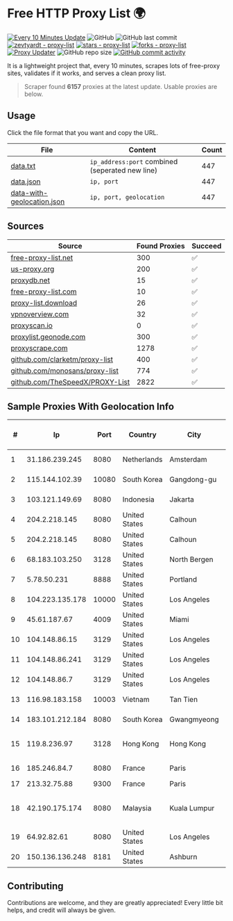 
# Free HTTP Proxy List 🌍

[![Every 10 Minutes Update](https://github.com/mertguvencli/http-proxy-list/actions/workflows/main.yml/badge.svg?branch=main)](https://github.com/mertguvencli/http-proxy-list/actions/workflows/main.yml)
![GitHub](https://img.shields.io/github/license/mertguvencli/http-proxy-list)
![GitHub last commit](https://img.shields.io/github/last-commit/mertguvencli/http-proxy-list)
[![zevtyardt - proxy-list](https://img.shields.io/static/v1?label=zevtyardt&message=proxy-list&color=blue&logo=github)](https://github.com/zevtyardt/proxy-list "Go to GitHub repo")
[![stars - proxy-list](https://img.shields.io/github/stars/zevtyardt/proxy-list?style=social)](https://github.com/zevtyardt/proxy-list)
[![forks - proxy-list](https://img.shields.io/github/forks/zevtyardt/proxy-list?style=social)](https://github.com/zevtyardt/proxy-list)
[![Proxy Updater](https://github.com/zevtyardt/proxy-list/workflows/Proxy%20Updater/badge.svg)](https://github.com/zevtyardt/proxy-list/actions?query=workflow:"Proxy+Updater")
![GitHub repo size](https://img.shields.io/github/repo-size/zevtyardt/proxy-list)
[![GitHub commit activity](https://img.shields.io/github/commit-activity/m/zevtyardt/proxy-list?logo=commits)](https://github.com/zevtyardt/proxy-list/commits/main)

It is a lightweight project that, every 10 minutes, scrapes lots of free-proxy sites, validates if it works, and serves a clean proxy list.

> Scraper found **6157** proxies at the latest update. Usable proxies are below.

## Usage

Click the file format that you want and copy the URL.

|File|Content|Count|
|----|-------|-----|
|[data.txt](https://raw.githubusercontent.com/mertguvencli/http-proxy-list/main/proxy-list/data.txt)|`ip_address:port` combined (seperated new line)|447|
|[data.json](https://raw.githubusercontent.com/mertguvencli/http-proxy-list/main/proxy-list/data.json)|`ip, port`|447|
|[data-with-geolocation.json](https://raw.githubusercontent.com/mertguvencli/http-proxy-list/main/proxy-list/data-with-geolocation.json)|`ip, port, geolocation`|447|

## Sources

|Source|Found Proxies|Succeed|
|------|-------------|-------|
|[free-proxy-list.net](https://free-proxy-list.net)|300|✅|
|[us-proxy.org](https://www.us-proxy.org)|200|✅|
|[proxydb.net](http://proxydb.net)|15|✅|
|[free-proxy-list.com](https://free-proxy-list.com/?page=&port=&type%5B%5D=http&type%5B%5D=https&up_time=0&search=Search)|10|✅|
|[proxy-list.download](https://www.proxy-list.download/HTTP)|26|✅|
|[vpnoverview.com](https://vpnoverview.com/privacy/anonymous-browsing/free-proxy-servers)|32|✅|
|[proxyscan.io](https://www.proxyscan.io)|0|✅|
|[proxylist.geonode.com](https://proxylist.geonode.com/api/proxy-list?limit=300&page=1&sort_by=lastChecked&sort_type=desc&protocols=http,https)|300|✅|
|[proxyscrape.com](https://api.proxyscrape.com/v2/?request=displayproxies&protocol=http&timeout=10000&country=all&ssl=all&anonymity=all)|1278|✅|
|[github.com/clarketm/proxy-list](https://raw.githubusercontent.com/clarketm/proxy-list/master/proxy-list-raw.txt)|400|✅|
|[github.com/monosans/proxy-list](https://raw.githubusercontent.com/monosans/proxy-list/main/proxies/http.txt)|774|✅|
|[github.com/TheSpeedX/PROXY-List](https://raw.githubusercontent.com/TheSpeedX/PROXY-List/master/http.txt)|2822|✅|


## Sample Proxies With Geolocation Info

|#|Ip|Port|Country|City|Internet Service Provider|
|-|--|----|-------|----|-------------------------|
|1|31.186.239.245|8080|Netherlands|Amsterdam|NetSkope Inc|
|2|115.144.102.39|10080|South Korea|Gangdong-gu|Korea Telecom|
|3|103.121.149.69|8080|Indonesia|Jakarta|PT EMERIO INDONESIA|
|4|204.2.218.145|8080|United States|Calhoun|NTT America, Inc.|
|5|204.2.218.145|8080|United States|Calhoun|NTT America, Inc.|
|6|68.183.103.250|3128|United States|North Bergen|DigitalOcean, LLC|
|7|5.78.50.231|8888|United States|Portland|Hetzner Online GmbH|
|8|104.223.135.178|10000|United States|Los Angeles|LayerHost|
|9|45.61.187.67|4009|United States|Miami|FranTech Solutions|
|10|104.148.86.15|3129|United States|Los Angeles|LayerHost|
|11|104.148.86.241|3129|United States|Los Angeles|LayerHost|
|12|104.148.86.7|3129|United States|Los Angeles|LayerHost|
|13|116.98.183.158|10003|Vietnam|Tan Tien|Viettel Corporation|
|14|183.101.212.184|8080|South Korea|Gwangmyeong|Korea Telecom|
|15|119.8.236.97|3128|Hong Kong|Hong Kong|Huawei International Pte. Ltd.|
|16|185.246.84.7|8080|France|Paris|Ikoula Net SAS|
|17|213.32.75.88|9300|France|Paris|OVH SAS|
|18|42.190.175.174|8080|Malaysia|Kuala Lumpur|Tmnet, Telekom Malaysia Bhd.|
|19|64.92.82.61|8080|United States|Los Angeles|Momentum Telecom, Inc.|
|20|150.136.136.248|8181|United States|Ashburn|Oracle Corporation|



## Contributing

Contributions are welcome, and they are greatly appreciated! Every
little bit helps, and credit will always be given.

